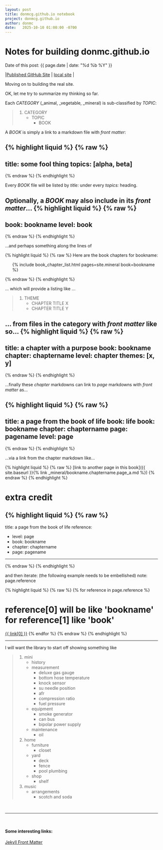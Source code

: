 ```yaml
---
layout: post
title: donmcg.github.io notebook 
project: donmcg.github.io
author: donmc
date:   2025-10-10 01:00:00 -0700
---
```

<head>
    <script type="text/javascript" async
      src="https://cdnjs.cloudflare.com/ajax/libs/mathjax/2.7.7/MathJax.js?config=TeX-MML-AM_CHTML">
    </script>
</head>

# Notes for building donmc.github.io
Date of this post: {{ page.date | date: "%d %b %Y" }}

|[Published GitHub Site](https://donmcg.github.io) | [local site](http://localhost:4000) |

Moving on to building the real site.

OK, let me try to summarize my thinking so far.

Each *CATEGORY* (_animal, _vegetable, _mineral) is sub-classified by *TOPIC*:

> 1. CATEGORY
>    - TOPIC
>      * BOOK

A *BOOK* is simply a link to a markdown file with *front matter*:

{% highlight liquid %}
{% raw %}
---
title: some fool thing
topics: [alpha, beta]
---
{% endraw %}
{% endhighlight %}

Every *BOOK* file will be listed by *title:* under every *topics:* heading.

Optionally, a *BOOK* may also include in its *front matter*...
{% highlight liquid %}
{% raw %}
---
book: bookname
level: book
---
{% endraw %}
{% endhighlight %}

...and perhaps something along the lines of

{% highlight liquid %}
{% raw %}
Here are the book chapters for bookname:
<ol>
{% include book_chapter_list.html pages=site.mineral book=bookname %}
</ol>
{% endraw %}
{% endhighlight %}

... which will provide a listing like ...

> 1. THEME
>    - CHAPTER TITLE X
>    - CHAPTER TITLE Y

... from files in the category with *front matter* like so...
{% highlight liquid %}
{% raw %}
---
title: a chapter with a purpose
book: bookname
chapter: chaptername
level: chapter
themes: [x, y]
---
{% endraw %}
{% endhighlight %}

...finally these *chapter* markdowns can link to *page* markdowns
with *front matter* as...

{% highlight liquid %}
{% raw %}
---
title: a page from the book of life
book: life
book: bookname
chapter: chaptername
page: pagename
level: page
---
{% endraw %}
{% endhighlight %}

...via a link from the chapter markdown like...

{% highlight liquid %}
{% raw %}
[link to another page in this book]({{ site.baseurl }}{% link _mineral/bookname.chaptername.page_a.md %})
{% endraw %}
{% endhighlight %}

# extra credit

{% highlight liquid %}
{% raw %}
---
title: a page from the book of life
reference:
 - level: page
 - book: bookname
 - chapter: chaptername
 - page: pagename
---
{% endraw %}
{% endhighlight %}

and then iterate: (the following example needs to be embellished)
note: page.reference 

{% highlight liquid %}
{% raw %}
{% for reference in page.reference %}
  # reference[0] will be like 'bookname' for reference[1] like 'book'
  <a href="{{ link[1] }}">{{ link[0] }}</a>
{% endfor %}
{% endraw %}
{% endhighlight %}



---

I will want the library to start off showing something like
> 1. mini
>     - history
>     - measurement
>         * deluxe gas gauge
>         * bottom hose temperature
>         * knock sensor
>         * su needle position
>         * afr
>         * compression ratio
>         * fuel pressure
>     - equipment
>         * smoke generator
>         * can bus
>         * bipolar power supply
>     - maintenance
>         * oil
> 2. home
>     - furniture
>         * closet
>     - yard
>         * deck
>         * fence
>         * pool plumbing
>     - shop
>         * shelf
> 3. music
>     - arrangements
>       * scotch and soda


&nbsp;

---
&nbsp;
#### Some interesting links:
[Jekyll Front Matter](https://gurkhatech.com/jekyll-front-matter-yaml-power-explained/?srsltid=AfmBOoqiKUJCt0WFt-ppiXKjlrr-OIBUJKYWNTkMBaK7X5OEIr4O0pqu)<br>
